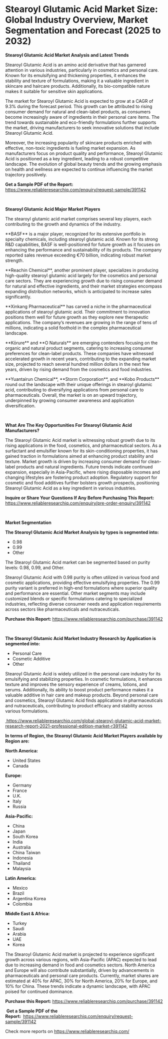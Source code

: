 <p><h1>Stearoyl Glutamic Acid Market Size: Global Industry Overview, Market Segmentation and Forecast (2025 to 2032)</h1></p><p><strong>Stearoyl Glutamic Acid Market Analysis and Latest Trends</strong></p>
<p><p>Stearoyl Glutamic Acid is an amino acid derivative that has garnered attention in various industries, particularly in cosmetics and personal care. Known for its emulsifying and thickening properties, it enhances the stability and texture of formulations, making it a valuable ingredient in skincare and haircare products. Additionally, its bio-compatible nature makes it suitable for sensitive skin applications.</p><p>The market for Stearoyl Glutamic Acid is expected to grow at a CAGR of 9.3% during the forecast period. This growth can be attributed to rising consumer demand for natural and clean-label products, as consumers become increasingly aware of ingredients in their personal care items. The trend towards sustainable and eco-friendly formulations further supports the market, driving manufacturers to seek innovative solutions that include Stearoyl Glutamic Acid.</p><p>Moreover, the increasing popularity of skincare products enriched with effective, non-toxic ingredients is fueling market expansion. As manufacturers focus on product quality and performance, Stearoyl Glutamic Acid is positioned as a key ingredient, leading to a robust competitive landscape. The evolution of global beauty trends and the growing emphasis on health and wellness are expected to continue influencing the market trajectory positively.</p></p>
<p><strong>Get a Sample PDF of the Report:&nbsp;</strong> <a href="https://www.reliableresearchiq.com/enquiry/request-sample/391142?utm_campaign=3103&utm_medium=2&utm_source=Github&utm_content=ia&utm_term=31032025&utm_id=stearoyl-glutamic-acid">https://www.reliableresearchiq.com/enquiry/request-sample/391142</a></p>
<p>&nbsp;</p>
<p><strong>Stearoyl Glutamic Acid Major Market Players</strong></p>
<p><p>The stearoyl glutamic acid market comprises several key players, each contributing to the growth and dynamics of the industry. </p><p>**BASF** is a major player, recognized for its extensive portfolio in specialty chemicals, including stearoyl glutamic acid. Known for its strong R&D capabilities, BASF is well-positioned for future growth as it focuses on enhancing the performance and sustainability of its products. The company reported sales revenue exceeding €70 billion, indicating robust market strength.</p><p>**Reachin Chemical**, another prominent player, specializes in producing high-quality stearoyl glutamic acid largely for the cosmetics and personal care sectors. They are experiencing growth due to rising consumer demand for natural and effective ingredients, and their market strategies encompass expanding distribution networks, which is anticipated to increase sales significantly.</p><p>**Xinkang Pharmaceutical** has carved a niche in the pharmaceutical applications of stearoyl glutamic acid. Their commitment to innovation positions them well for future growth as they explore new therapeutic applications. The company’s revenues are growing in the range of tens of millions, indicating a solid foothold in the complex pharmaceutical landscape.</p><p>**Kōrure** and **O Naturals** are emerging contenders focusing on the organic and natural product segments, catering to increasing consumer preferences for clean-label products. These companies have witnessed accelerated growth in recent years, contributing to the expanding market size, projected to reach several hundred million dollars in the next few years, driven by rising demand from the cosmetics and food industries.</p><p>**Yuantairun Chemical**, **Storm Corporation**, and **Kobo Products** round out the landscape with their unique offerings in stearoyl glutamic acid, contributing to diversifying applications from personal care to pharmaceuticals. Overall, the market is on an upward trajectory, underpinned by growing consumer awareness and application diversification.</p></p>
<p>&nbsp;</p>
<p><strong>What Are The Key Opportunities For Stearoyl Glutamic Acid Manufacturers?</strong></p>
<p><p>The Stearoyl Glutamic Acid market is witnessing robust growth due to its rising applications in the food, cosmetics, and pharmaceutical sectors. As a surfactant and emulsifier known for its skin-conditioning properties, it has gained traction in formulations aimed at enhancing product stability and texture. Market growth is driven by increasing consumer demand for clean-label products and natural ingredients. Future trends indicate continued expansion, especially in Asia-Pacific, where rising disposable incomes and changing lifestyles are fostering product adoption. Regulatory support for cosmetic and food additives further bolsters growth prospects, positioning Stearoyl Glutamic Acid as a key ingredient in various industries.</p></p>
<p><strong>Inquire or Share Your Questions If Any Before Purchasing This Report:</strong> <a href="https://www.reliableresearchiq.com/enquiry/pre-order-enquiry/391142?utm_campaign=3103&utm_medium=2&utm_source=Github&utm_content=ia&utm_term=31032025&utm_id=stearoyl-glutamic-acid">https://www.reliableresearchiq.com/enquiry/pre-order-enquiry/391142</a></p>
<p>&nbsp;</p>
<p><strong>Market Segmentation</strong></p>
<p><strong>The Stearoyl Glutamic Acid Market Analysis by types is segmented into:</strong></p>
<p><ul><li>0.98</li><li>0.99</li><li>Other</li></ul></p>
<p><p>The Stearoyl Glutamic Acid market can be segmented based on purity levels: 0.98, 0.99, and Other. </p><p>Stearoyl Glutamic Acid with 0.98 purity is often utilized in various food and cosmetic applications, providing effective emulsifying properties. The 0.99 purity variant is preferred in high-end formulations where superior quality and performance are essential. Other market segments may include customized blends or specific formulations catering to specialized industries, reflecting diverse consumer needs and application requirements across sectors like pharmaceuticals and nutraceuticals.</p></p>
<p><strong>Purchase this Report:&nbsp;</strong><a href="https://www.reliableresearchiq.com/purchase/391142?utm_campaign=3103&utm_medium=2&utm_source=Github&utm_content=ia&utm_term=31032025&utm_id=stearoyl-glutamic-acid">https://www.reliableresearchiq.com/purchase/391142</a></p>
<p>&nbsp;</p>
<p><strong>The Stearoyl Glutamic Acid Market Industry Research by Application is segmented into:</strong></p>
<p><ul><li>Personal Care</li><li>Cosmetic Additive</li><li>Other</li></ul></p>
<p><p>Stearoyl Glutamic Acid is widely utilized in the personal care industry for its emulsifying and stabilizing properties. In cosmetic formulations, it enhances texture and improves the sensory experience of creams, lotions, and serums. Additionally, its ability to boost product performance makes it a valuable additive in hair care and makeup products. Beyond personal care and cosmetics, Stearoyl Glutamic Acid finds applications in pharmaceuticals and nutraceuticals, contributing to product efficacy and stability across various formulations.</p></p>
<p><a href="https://www.reliableresearchiq.com/global-stearoyl-glutamic-acid-market-research-report-2021-professional-edition-market-r391142?utm_campaign=3103&utm_medium=2&utm_source=Github&utm_content=ia&utm_term=31032025&utm_id=stearoyl-glutamic-acid">&nbsp;https://www.reliableresearchiq.com/global-stearoyl-glutamic-acid-market-research-report-2021-professional-edition-market-r391142</a></p>
<p><strong>In terms of Region, the Stearoyl Glutamic Acid Market Players available by Region are:</strong></p>
<p>
    <p> <strong> North America: </strong>
        <ul>
            <li>United States</li>
            <li>Canada</li>
        </ul>
        </p> 
    <p> <strong> Europe: </strong>
        <ul>
            <li>Germany</li>
            <li>France</li>
            <li>U.K.</li>
            <li>Italy</li>
            <li>Russia</li>
        </ul>
        </p> 
    <p> <strong> Asia-Pacific: </strong>
        <ul>
            <li>China</li>
            <li>Japan</li>
            <li>South Korea</li>
            <li>India</li>
            <li>Australia</li>
            <li>China Taiwan</li>
            <li>Indonesia</li>
            <li>Thailand</li>
            <li>Malaysia</li>
        </ul>
        </p> 
    <p> <strong> Latin America: </strong>
        <ul>
            <li>Mexico</li>
            <li>Brazil</li>
            <li>Argentina Korea</li>
            <li>Colombia</li>
        </ul>
        </p> 
    <p> <strong> Middle East & Africa: </strong>
        <ul>
            <li>Turkey</li>
            <li>Saudi</li>
            <li>Arabia</li>
            <li>UAE</li>
            <li>Korea</li>
        </ul>
    </p>
    </p>
<p><p>The Stearoyl Glutamic Acid market is projected to experience significant growth across various regions, with Asia-Pacific (APAC) expected to lead due to increasing demand in food and cosmetics sectors. North America and Europe will also contribute substantially, driven by advancements in pharmaceuticals and personal care products. Currently, market shares are estimated at 40% for APAC, 30% for North America, 20% for Europe, and 10% for China. These trends indicate a dynamic landscape, with APAC poised for continued dominance.</p></p>
<p><strong>Purchase this Report: </strong><a href="https://www.reliableresearchiq.com/purchase/391142?utm_campaign=3103&utm_medium=2&utm_source=Github&utm_content=ia&utm_term=31032025&utm_id=stearoyl-glutamic-acid">https://www.reliableresearchiq.com/purchase/391142</a></p>
<p>&nbsp;<strong>Get a Sample PDF of the Report:&nbsp;&nbsp;</strong><a href="https://www.reliableresearchiq.com/enquiry/request-sample/391142?utm_campaign=3103&utm_medium=2&utm_source=Github&utm_content=ia&utm_term=31032025&utm_id=stearoyl-glutamic-acid">https://www.reliableresearchiq.com/enquiry/request-sample/391142</a></p>
<p><strong></strong></p>
<p>Check more reports on <a href="https://www.reliableresearchiq.com/?utm_campaign=3103&utm_medium=2&utm_source=Github&utm_content=ia&utm_term=31032025&utm_id=stearoyl-glutamic-acid">https://www.reliableresearchiq.com/</a></p>